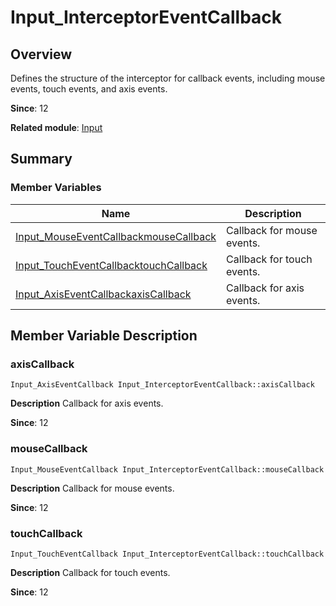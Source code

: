 # Input_InterceptorEventCallback


## Overview

Defines the structure of the interceptor for callback events, including mouse events, touch events, and axis events.

**Since**: 12

**Related module**: [Input](input.md)


## Summary


### Member Variables

| Name| Description| 
| -------- | -------- |
| [Input_MouseEventCallback](input.md#input_mouseeventcallback)[mouseCallback](#mousecallback) | Callback for mouse events. | 
| [Input_TouchEventCallback](input.md#input_toucheventcallback)[touchCallback](#touchcallback) | Callback for touch events. | 
| [Input_AxisEventCallback](input.md#input_axiseventcallback)[axisCallback](#axiscallback) | Callback for axis events. | 


## Member Variable Description


### axisCallback

```
Input_AxisEventCallback Input_InterceptorEventCallback::axisCallback
```
**Description**
Callback for axis events.

**Since**: 12


### mouseCallback

```
Input_MouseEventCallback Input_InterceptorEventCallback::mouseCallback
```
**Description**
Callback for mouse events.

**Since**: 12


### touchCallback

```
Input_TouchEventCallback Input_InterceptorEventCallback::touchCallback
```
**Description**
Callback for touch events.

**Since**: 12
